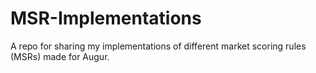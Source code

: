 # MSR-Implementations
A repo for sharing my implementations of different market scoring rules (MSRs) made for Augur.
